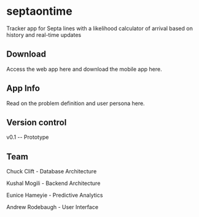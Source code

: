 # septaontime
Tracker app for Septa lines with a likelihood calculator of arrival based on history and real-time updates

## Download
Access the web app here and download the mobile app here.

## App Info
Read on the problem definition and user persona here.

## Version control
v0.1 -- Prototype

## Team
Chuck Clift - Database Architecture

Kushal Mogili - Backend Architecture

Eunice Hameyie - Predictive Analytics

Andrew Rodebaugh - User Interface
